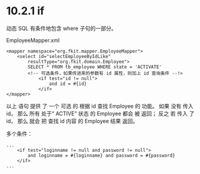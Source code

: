 # 10.2.1 if

动态 SQL 有条件地包含 where 子句的一部分。

EmployeeMapper.xml

```
<mapper namespace="org.fkit.mapper.EmployeeMapper">
    <select id="selectEmployeeByIdLike"
        resultType="org.fkit.domain.Employee">
        SELECT * FROM tb_employee WHERE state = 'ACTIVATE'
        <!-- 可选条件，如果传进来的参数有 id 属性，则加上 id 查询条件 --!>
            <if test="id != null">
                and id = #{id}
            </if>
</mapper>
```

以上 语句 提供 了 一个 可选 的 根据 id 查找 Employee 的 功能。 如果 没有 传入 id， 那么 所有 处于“ ACTIVE” 状态 的 Employee 都会 被 返回； 反之 若 传入 了 id， 那么 就会 把 查找 id 内容 的 Employee 结果 返回。

多个条件：

```
...
    <if test="loginname != null and password != null">
        and loginname = #{loginname} and password = #{password}
    </if>
...
```



